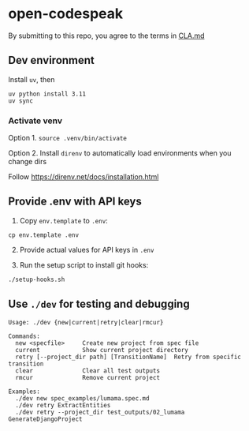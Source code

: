 # open-codespeak

By submitting to this repo, you agree to the terms in [CLA.md](./CLA.md)

## Dev environment

Install `uv`, then

```
uv python install 3.11
uv sync
```

### Activate venv

Option 1. `source .venv/bin/activate`

Option 2. Install `direnv` to automatically load environments when you change dirs

Follow https://direnv.net/docs/installation.html

## Provide .env with API keys

1. Copy `env.template` to `.env`:

```
cp env.template .env
```

2. Provide actual values for API keys in `.env`

3. Run the setup script to install git hooks:

```bash
./setup-hooks.sh
```

## Use `./dev` for testing and debugging

```
Usage: ./dev {new|current|retry|clear|rmcur}

Commands:
  new <specfile>     Create new project from spec file
  current            Show current project directory
  retry [--project_dir path] [TransitionName]  Retry from specific transition
  clear              Clear all test outputs
  rmcur              Remove current project

Examples:
  ./dev new spec_examples/lumama.spec.md
  ./dev retry ExtractEntities
  ./dev retry --project_dir test_outputs/02_lumama GenerateDjangoProject
```